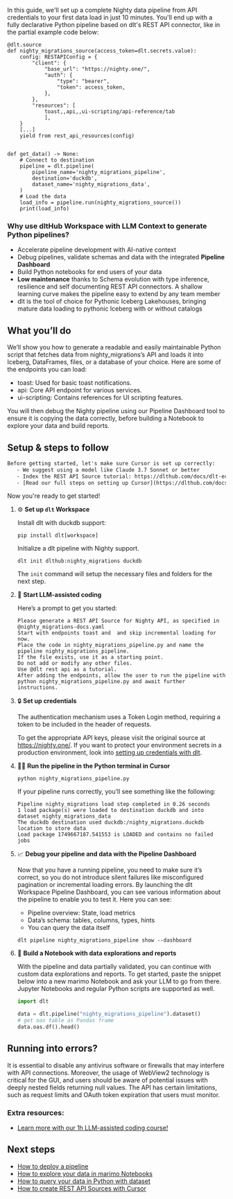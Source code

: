 In this guide, we'll set up a complete Nighty data pipeline from API credentials to your first data load in just 10 minutes. You'll end up with a fully declarative Python pipeline based on dlt's REST API connector, like in the partial example code below:

```python-outcome
@dlt.source
def nighty_migrations_source(access_token=dlt.secrets.value):
    config: RESTAPIConfig = {
        "client": {
            "base_url": "https://nighty.one/",
            "auth": {
                "type": "bearer",
                "token": access_token,
            },
        },
        "resources": [
            toast,,api,,ui-scripting/api-reference/tab
            ],
    }
    [...]
    yield from rest_api_resources(config)


def get_data() -> None:
    # Connect to destination
    pipeline = dlt.pipeline(
        pipeline_name='nighty_migrations_pipeline',
        destination='duckdb',
        dataset_name='nighty_migrations_data', 
    )
    # Load the data
    load_info = pipeline.run(nighty_migrations_source())
    print(load_info) 
```

### Why use dltHub Workspace with LLM Context to generate Python pipelines?

- Accelerate pipeline development with AI-native context
- Debug pipelines, validate schemas and data with the integrated **Pipeline Dashboard**
- Build Python notebooks for end users of your data
- **Low maintenance** thanks to Schema evolution with type inference, resilience and self documenting REST API connectors. A shallow learning curve makes the pipeline easy to extend by any team member
- dlt is the tool of choice for Pythonic Iceberg Lakehouses, bringing mature data loading to pythonic Iceberg with or without catalogs

## What you’ll do

We’ll show you how to generate a readable and easily maintainable Python script that fetches data from nighty_migrations’s API and loads it into Iceberg, DataFrames, files, or a database of your choice. Here are some of the endpoints you can load:

- toast: Used for basic toast notifications.
- api: Core API endpoint for various services.
- ui-scripting: Contains references for UI scripting features.

You will then debug the Nighty pipeline using our Pipeline Dashboard tool to ensure it is copying the data correctly, before building a Notebook to explore your data and build reports.

## Setup & steps to follow

```default
Before getting started, let's make sure Cursor is set up correctly:
   - We suggest using a model like Claude 3.7 Sonnet or better
   - Index the REST API Source tutorial: https://dlthub.com/docs/dlt-ecosystem/verified-sources/rest_api/ and add it to context as **@dlt rest api**
   - [Read our full steps on setting up Cursor](https://dlthub.com/docs/dlt-ecosystem/llm-tooling/cursor-restapi#23-configuring-cursor-with-documentation)
```

Now you're ready to get started!

1. ⚙️ **Set up `dlt` Workspace**
    
    Install dlt with duckdb support:
    ```shell
    pip install dlt[workspace]
    ```

    Initialize a dlt pipeline with Nighty support.
    ```shell
    dlt init dlthub:nighty_migrations duckdb
    ```

    The `init` command will setup the necessary files and folders for the next step.
    
2. 🤠 **Start LLM-assisted coding**
    
    Here’s a prompt to get you started:
    
    ```prompt
    Please generate a REST API Source for Nighty API, as specified in @nighty_migrations-docs.yaml 
    Start with endpoints toast and  and skip incremental loading for now. 
    Place the code in nighty_migrations_pipeline.py and name the pipeline nighty_migrations_pipeline. 
    If the file exists, use it as a starting point. 
    Do not add or modify any other files. 
    Use @dlt rest api as a tutorial. 
    After adding the endpoints, allow the user to run the pipeline with python nighty_migrations_pipeline.py and await further instructions.
    ```

    
3. 🔒 **Set up credentials** 
    
    The authentication mechanism uses a Token Login method, requiring a token to be included in the header of requests.
    
    To get the appropriate API keys, please visit the original source at https://nighty.one/.
    If you want to protect your environment secrets in a production environment, look into [setting up credentials with dlt](https://dlthub.com/docs/walkthroughs/add_credentials).
    
4. 🏃‍♀️ **Run the pipeline in the Python terminal in Cursor**
    
    ```shell
    python nighty_migrations_pipeline.py
    ```
    
    If your pipeline runs correctly, you’ll see something like the following:
    
    ```shell
    Pipeline nighty_migrations load step completed in 0.26 seconds
    1 load package(s) were loaded to destination duckdb and into dataset nighty_migrations_data
    The duckdb destination used duckdb:/nighty_migrations.duckdb location to store data
    Load package 1749667187.541553 is LOADED and contains no failed jobs
    ```
    
5. 📈 **Debug your pipeline and data with the Pipeline Dashboard**

    Now that you have a running pipeline, you need to make sure it’s correct, so you do not introduce silent failures like misconfigured pagination or incremental loading errors. By launching the dlt Workspace Pipeline Dashboard, you can see various information about the pipeline to enable you to test it. Here you can see:
    - Pipeline overview: State, load metrics
    - Data’s schema: tables, columns, types, hints
    - You can query the data itself
    
    ```shell
    dlt pipeline nighty_migrations_pipeline show --dashboard
    ```
    
6. 🐍 **Build a Notebook with data explorations and reports**

    With the pipeline and data partially validated, you can continue with custom data explorations and reports. To get started, paste the snippet below into a new marimo Notebook and ask your LLM to go from there. Jupyter Notebooks and regular Python scripts are supported as well.

    
    ```python
    import dlt

   data = dlt.pipeline("nighty_migrations_pipeline").dataset()
   # get oas table as Pandas frame
   data.oas.df().head()
    ```

## Running into errors?

It is essential to disable any antivirus software or firewalls that may interfere with API connections. Moreover, the usage of WebView2 technology is critical for the GUI, and users should be aware of potential issues with deeply nested fields returning null values. The API has certain limitations, such as request limits and OAuth token expiration that users must monitor.

### Extra resources:

- [Learn more with our 1h LLM-assisted coding course!](https://www.youtube.com/watch?v=GGid70rnJuM)

## Next steps

- [How to deploy a pipeline](https://dlthub.com/docs/walkthroughs/deploy-a-pipeline)
- [How to explore your data in marimo Notebooks](https://dlthub.com/docs/general-usage/dataset-access/marimo)
- [How to query your data in Python with dataset](https://dlthub.com/docs/general-usage/dataset-access/dataset)
- [How to create REST API Sources with Cursor](https://dlthub.com/docs/dlt-ecosystem/llm-tooling/cursor-restapi)